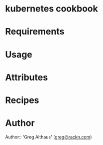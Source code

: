 # kubernetes cookbook

# Requirements

# Usage

# Attributes

# Recipes

# Author

Author:: 'Greg Althaus' (greg@rackn.com)
